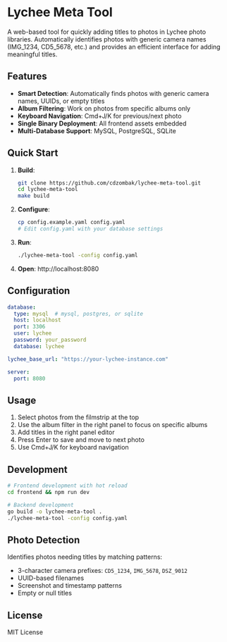 # Lychee Meta Tool

A web-based tool for quickly adding titles to photos in Lychee photo libraries. Automatically identifies photos with generic camera names (IMG_1234, CD5_5678, etc.) and provides an efficient interface for adding meaningful titles.

## Features

- **Smart Detection**: Automatically finds photos with generic camera names, UUIDs, or empty titles
- **Album Filtering**: Work on photos from specific albums only
- **Keyboard Navigation**: Cmd+J/K for previous/next photo
- **Single Binary Deployment**: All frontend assets embedded
- **Multi-Database Support**: MySQL, PostgreSQL, SQLite

## Quick Start

1. **Build**:
   ```bash
   git clone https://github.com/cdzombak/lychee-meta-tool.git
   cd lychee-meta-tool
   make build
   ```

2. **Configure**:
   ```bash
   cp config.example.yaml config.yaml
   # Edit config.yaml with your database settings
   ```

3. **Run**:
   ```bash
   ./lychee-meta-tool -config config.yaml
   ```

4. **Open**: http://localhost:8080

## Configuration

```yaml
database:
  type: mysql  # mysql, postgres, or sqlite
  host: localhost
  port: 3306
  user: lychee
  password: your_password
  database: lychee

lychee_base_url: "https://your-lychee-instance.com"

server:
  port: 8080
```

## Usage

1. Select photos from the filmstrip at the top
2. Use the album filter in the right panel to focus on specific albums
3. Add titles in the right panel editor
4. Press Enter to save and move to next photo
5. Use Cmd+J/K for keyboard navigation

## Development

```bash
# Frontend development with hot reload
cd frontend && npm run dev

# Backend development
go build -o lychee-meta-tool .
./lychee-meta-tool -config config.yaml
```

## Photo Detection

Identifies photos needing titles by matching patterns:
- 3-character camera prefixes: `CD5_1234`, `IMG_5678`, `DSZ_9012`
- UUID-based filenames
- Screenshot and timestamp patterns
- Empty or null titles

## License

MIT License